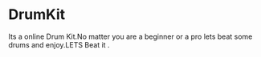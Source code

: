 # DrumKit
Its a online  Drum Kit.No matter you are a beginner or a pro lets beat some drums and enjoy.LETS Beat it . 
